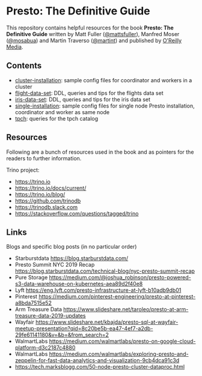 # Presto: The Definitive Guide

This repository contains helpful resources for the book __Presto: The Definitive
Guide__ written by Matt Fuller ([@mattsfuller](https://github.com/mattsfuller)),
Manfred Moser ([@mosabua](https://github.com/mosabua)) and Martin Traverso
([@martint](https://github.com/martint)) and published by
[O'Reilly Media](http://shop.oreilly.com/product/0636920206880.do).

## Contents

* [cluster-installation](./cluster-installation): sample config files for
  coordinator and workers in a cluster
* [flight-data-set](./flight-data-set): DDL, queries and tips for the flights
  data set
* [iris-data-set](./iris-data-set): DDL, queries and tips for the iris
  data set
* [single-installation](./single-installation): sample config files for single
  node Presto installation, coordinator and worker as same node
* [tpch](./tpch): queries for the tpch catalog

## Resources

Following are a bunch of resources used in the book and as pointers for the
readers to further information.

Trino project:

* https://trino.io
* https://trino.io/docs/current/
* https://trino.io/blog/
* https://github.com/trinodb
* https://trinodb.slack.com
* https://stackoverflow.com/questions/tagged/trino

## Links

Blogs and specific blog posts (in no particular order)

* Starburstdata https://blog.starburstdata.com/
* Presto Summit NYC 2019 Recap https://blog.starburstdata.com/technical-blog/nyc-presto-summit-recap
* Pure Storage https://medium.com/@joshua_robinson/presto-powered-s3-data-warehouse-on-kubernetes-aea89d2f40e8
* Lyft https://eng.lyft.com/presto-infrastructure-at-lyft-b10adb9db01
* Pinterest https://medium.com/pinterest-engineering/presto-at-pinterest-a8bda7515e52
* Arm Treasure Data https://www.slideshare.net/taroleo/presto-at-arm-treasure-data-2019-updates
* Wayfair https://www.slideshare.net/kbajda/presto-sql-at-wayfair-meetup-presentation?qid=8c20be5b-ea47-4ef7-a2db-29fe61141180&v=&b=&from_search=2
* WalmartLabs https://medium.com/walmartlabs/presto-on-google-cloud-platform-d3c2187c4880
* WalmartLabs https://medium.com/walmartlabs/exploring-presto-and-zeppelin-for-fast-data-analytics-and-visualization-9cb4dca91c3d
* https://tech.marksblogg.com/50-node-presto-cluster-dataproc.html